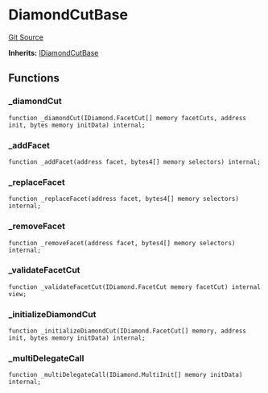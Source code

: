 # DiamondCutBase
[Git Source](https://github.com/capsign/protocol/blob/dfa6820124c5610a6bfa06329447dbae7c24bc0a/src/Diamonds/facets/cut/DiamondCutBase.sol)

**Inherits:**
[IDiamondCutBase](/src/Diamonds/facets/cut/IDiamondCutBase.sol/interface.IDiamondCutBase.md)


## Functions
### _diamondCut


```solidity
function _diamondCut(IDiamond.FacetCut[] memory facetCuts, address init, bytes memory initData) internal;
```

### _addFacet


```solidity
function _addFacet(address facet, bytes4[] memory selectors) internal;
```

### _replaceFacet


```solidity
function _replaceFacet(address facet, bytes4[] memory selectors) internal;
```

### _removeFacet


```solidity
function _removeFacet(address facet, bytes4[] memory selectors) internal;
```

### _validateFacetCut


```solidity
function _validateFacetCut(IDiamond.FacetCut memory facetCut) internal view;
```

### _initializeDiamondCut


```solidity
function _initializeDiamondCut(IDiamond.FacetCut[] memory, address init, bytes memory initData) internal;
```

### _multiDelegateCall


```solidity
function _multiDelegateCall(IDiamond.MultiInit[] memory initData) internal;
```

